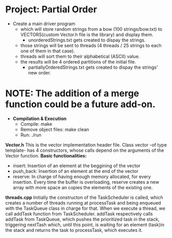 # Project: Partial Order
-   Create a main driver program
    * which will store random strings from a bow (100 strings/bow.txt) to VECTORS(custom Vector.h file is the library) and display them.
        * unorderedStrings.txt gets created to dispay the strings.
    * those strings will be sent to threads (4 threads / 25 strings to each one of them in that case).
    * threads will sort them to their alphabetical (ASCII) value.
    * the results will be 4 ordered partitions of the initial file.
        * partiallyOrderedStrings.txt gets created to dispay the strings' new order.
# NOTE: The addition of a merge function could be a future add-on.

- **Compilation & Execution**
    * Compile: make
    * Remove object files: make clean
    * Run: ./run

**Vector.h**
This is the vector implementation header file. Class vector -of type template- has 4 constructors, whose calls depend on the arguments of the Vector function.
**Basic functionalities:**
- insert: Insertion of an element at the beggining of the vector
- push_back: Insertion of an element at the end of the vector
- reserve: In charge of having enough memory allocated, for every insertion. Every time the buffer is overloading, reserve creates a new array with more space an copies the elements of the existing one.

**threads.cpp**
Initially the constructon of the TaskScheduler is called, which creates a number of threads running at processTask and being enqueued with the TaskQueue class in charge for that. When we execute a thread, we call addTask function from TaskScheduler. addTask respectively calls addTask from TaskQueue, which pushes the prioritized task in the stack, triggering nextTash which, until this point, is waiting for an element (task)in the stack and returns the task to processTask, which executes it.
